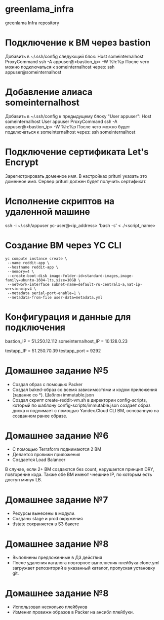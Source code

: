 # greenlama_infra
greenlama Infra repository

# Подключение к ВМ через bastion
Добавить в ~/.ssh/config следующий блок:
    Host someinternalhost
        ProxyCommand ssh -A appuser@<bastion_ip> -W %h:%p
После чего можно подключаться к someinternalhost через:
    ssh appuser@someinternalhost

# Добавление алиаса someinternalhost
Добавить в ~/.ssh/config к предыдущему блоку "User appuser":
    Host someinternalhost
        User appuser
        ProxyCommand ssh -A appuser@<bastion_ip> -W %h:%p
После чего можно будет подключаться к someinternalhost через:
    ssh someinternalhost

# Подключение сертификата Let's Encrypt
Зарегистрировать доменное имя. В настройках pritunl указать это доменное имя. Сервер pritunl должен будет получить сертификат.

# Исполнение скриптов на удаленной машине
ssh -i ~/.ssh/appuser yc-user@<ip_address> 'bash -s' < ./<script_name>

# Создание ВМ через YC CLI
```
yc compute instance create \
 --name reddit-app \
 --hostname reddit-app \
 --memory=4 \
 --create-boot-disk image-folder-id=standard-images,image-family=ubuntu-1604-lts,size=10GB \
 --network-interface subnet-name=default-ru-central1-a,nat-ip-version=ipv4 \
 --metadata serial-port-enable=1 \
 --metadata-from-file user-data=metadata.yml
```

# Конфигурация и данные для подключения
bastion_IP = 51.250.12.112
someinternalhost_IP = 10.128.0.23

testapp_IP = 51.250.70.39
testapp_port = 9292

# Домашнее задание №5
- Создал образ с помощью Packer
- Создал baked-образ со всемя зависимостями и кодом приложения (задание со *). Шаблон immutable.json
- Создал скрипт create-reddit-vm.sh в директории config-scripts, который по шаблону config-scripts/immutable.json создает образ диска и поднимает с помощью Yandex.Cloud CLI ВМ, основанную на созданном ранее образе.

# Домашнее задание №6
- С помощью Terraform поднимаются 2 ВМ
- Делается провижн приложения
- Создается Load Balancer

В случае, если 2+ ВМ создаются без count, нарушается принцип DRY, повторение кода. Также обе ВМ имеют чнешние IP, по которым есть доступ минуя LB.

# Домашнее задание №7
- Ресурсы вынесены в модули.
- Созданы stage и prod окружения
- tfstate сохраняется в S3 бакете

# Домашнее задание №8
- Выполнены предложенные в ДЗ действия
- После удаления каталога повторное выполнения плейбука clone.yml загружает репозиторий в указанный каталог, пропуская установку git.

# Домашнее задание №8
- Использовал несколько плейбуков
- Изменил провижн образов в Packer на ансибл плейбуки.
